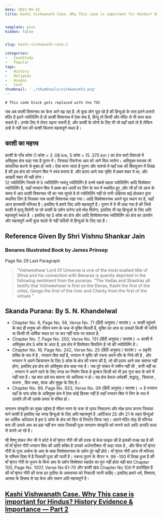 ```yaml
---
date: 2021-05-22
title: Kashi Vishwanath Case. Why This case is important for Hindus? History Evidence & Importance — Part 1


template: post
hidden: false


slug: kashi-vishwanath-case-1

categories:
-   CaseStudy
-   Popular
tags:
-   History
-   Religion
-   Hindus
-   tech
thumbnail: '../thumbnails/vishwanath1.png'
---
```



<!-- more -->

```toc
# This code block gets replaced with the TOC
```

जब अब काशी विश्वनाथ का केस आगे बढ़ रहा है. तो कुछ लोग पूछ रहे है की हिन्दुओ के पास इतने हजारो मंदिर है इतने ज्योतिर्लिंग है तो काशी विश्वनाथ में ऐसा क्या है, हिन्दू तो किसी और मंदिर से भी काम चला सकते हैं। 
उनके लिए ये पोस्ट पढ़ना जरूरी है, और काशी के लोगो के लिए भी जो वहाँ  रहते तो है लेकिन उन्हें ये नहीं पता की काशी कितना महत्वपूर्ण स्थल है।

<!-- more -->

## काशी का महत्त्व 

काशी के पाँच कोश (1 कोश  = 3 .08  km, 5 कोश = 15 .375 km  ) का क्षेत्र चारो दिशाओ में अविमुक्त क्षेत्र कहा गया है पुराण में। जिसका रिफरेन्स आप को आगे मिल जायेगा। अविमुक्त मतलब जो सांसारिक बंधनो से मुक्त हो जाये। 
ऐसा माना जाता है पुराण और साश्त्रो में यहाँ तक की शिवपुराण में लिखा है की इस क्षेत्र को भगवान शिव ने स्वयं बनाया है. और प्रलय आने तक सृष्टि में प्रथम शहर ये था, और आखरी शहर भी यही होगा।  
12 ज्योतिर्लिंग जिसमे से 5 ज्योतिर्लिंग स्व्यंभू ज्योतिर्लिंग है उनमे सबसे पहला ज्योतिर्लिंग आदि विश्वेश्वर ज्योतिर्लिंग है, जहाँ भगवान शिव ने प्रथम बार धरती पर लिंग के रूप में स्थापित हुए ,और जी हाँ जो आज के समय में आप काशी विश्वनाथ जी का नाम सुनते है वो ज्योतिर्लिंग नहीं वो रानी अहिल्या बाई होलकर द्वारा स्थापित लिंग है जिसका नाम काशी विश्वनाथ रखा गया। 
आदि विश्वेश्वरनाथ अपने मूल स्थान पर है, जहाँ आज ज्ञानवापी मस्जिद है। 
इसलिए ये हमारे लिए अति महत्वपूर्ण है। 
पुराण में ये भी कहा गया है की जिसे काशी में मृत्यु मिलेगी या जो काशी के दर्शन करेगा उसे मोक्ष मिलेगा, इसलिए भी यह हिन्दुओ के लिए अति महत्वपूर्ण स्थल है । 
इसलिए यह 5 कोश का क्षेत्र और आदि विश्वेश्वरनाथ ज्योतिर्लिंग का क्षेत्र का उपयोग और महत्वपूर्ण अभी कुछ सालो से नहीं सदियों से हिन्दुओ के लिए रहा है। 


## Reference Given By Shri Vishnu Shankar Jain

### Benares Illustrated Book by James Prinsep
Page No  29 Last Paragraph 

>"Vishweshwar Lord Of Universe is one of the most exalted title of Shiva and his connection with Benaras is quently depicted in the following sentiment from the puranas.
>"The Vedas and Shastras all testify that Vishweshwar is first on the Devas, Kashi the first of the cities, Ganga the first of the river and Charity from the first of the virtues "

## Skanda Purana: By S. N. Khandelwal
 
* Chapter No. 6, Page No. 58, Verse No. 71 (हिंदी अनुवाद / सारांश ) -> काशी पहुंचने के बाद ही मनुष्य को जीवन मरण के चक्र से मुक्ति मिलती है, मुक्ति का लाभ या उसको किसी भी जरिये या किसी भी धार्मिक स्थल पर जा कर  नहीं पाया जा सकता है. 
* Chapter No. 7, Page No. 250, Verse No. 131 (हिंदी अनुवाद / सारांश ) -> काशी में अविमुक्त क्षेत्र 5 कोश के अंदर है, इस क्षेत्र में विश्वेश्वर शिवलिंग है जो की ज्योतिर्लिंग है। 
* Chapter No. 16, Page No. 242, Verse No. 25 (हिंदी अनुवाद / सारांश ) -> प्रकृति शक्ति के रूप में है , भगवान शिव यहाँ है, भगवान ने सृष्टि की रचना अपने पाँव के निचे की है , और भगवान ने अपने क्रियान्वन के लिए 5 कोश  के क्षेत्र की रचना की है, जो की प्रलय आने तक समाप्त नहीं होगा, इसलिए इस क्षेत्र को अविमुक्त क्षेत्र कहा गया है। जब पुरे संसार में जमीन नहीं थी , पानी नहीं था , भगवान ने अपने रहने के लिए जगह का निर्माण किया हे कुम्बज किसी को भी इस गुप्त बात के बारे में नहीं पता है। यह बात उसे मत बताना जो आस्तिक न हो।  यह क्षेत्र केवल धर्मदर्शी  ,श्रद्धालु , त्रिकाला , यजना , शिव भक्त, शाक और मुमुक्ष के लिए है। 
* Chapter No. 99, Page No. 923, Verse No. 09 (हिंदी अनुवाद / सारांश ) -> हे भगवान यहाँ के पांच कोश के अविमुक्त क्षेत्र में ऐसा  कोई हिस्सा नहीं है जहाँ भगवान शिव ने लिंग के रूप में उत्पति ली थी उसके प्रभाव से वंचित हो। 

सनातन संस्कृति का मुख्य उद्देश्य है जीवन मरण के चक्र से ऊपर निकलना और मोक्ष प्राप्त करना जिसका मार्ग काशी है इसलिए यह जगह हिन्दुओ के लिए अति महत्वपूर्ण है .आर्टिकल 25 और 21 के तहत हिन्दुओ का धार्मिक अधिकार है इस 5 कोश के क्षेत्र को फिर से रिस्टोर किया जाए। आपने मंदिर तोड़ दी मस्जिद बना ली उससे आप का हक़ नहीं बन जाता जिसकी पूजा सनातन संस्कृति को मानने वाले आदि अनादि काल से करते आ रहे है।

श्री विष्णु शंकर जैन जी ने कोर्ट में माँ श्रृंगार गौरी जी की तरफ से केस फाइल की है इसकी वजह यह है की माँ माँ श्रृंगार गौरी भगवान शिव की आदि शक्ति है उनको अर्धनारीश्वर भी कहा जाता है , और बिना  माँ श्रृंगार गौरी के पूजा अर्चना के आप के बाबा विश्वेश्वरनाथ के दर्शन पुरे नहीं होते। 
माँ श्रृंगार गौरी आज भी मस्जिद के पश्चिम दिशा में है जिसकी पूजा की जाती है। 
स्कन्द पुराण के चैप्टर न. 99 -100 में लिखा हुआ है की  माँ श्रृंगार गौरी के पूजन के बिना आप के दर्शन विश्वेश्वर महादेव का पुरा नहीं होता यही बात  Chapter 100, Page No. 1007, Verse No 61-70 और  काशी खंड Chapter No 100 में उल्लेखित है की माँ श्रृंगार गौरी की यात्रा हर तृतीया के अमावस्या को निकाली जानी चाहिए।  इसलिए हमारे धर्म, विश्वास, आस्था के हिसाब से यह केस और स्थान अति महत्वपूर्ण है।

## [Kashi Vishwanath Case. Why This case is important for Hindus? History Evidence & Importance — Part 2](https://shivasblog.gtsb.io/kashi-vishwanath-case-part-2)
